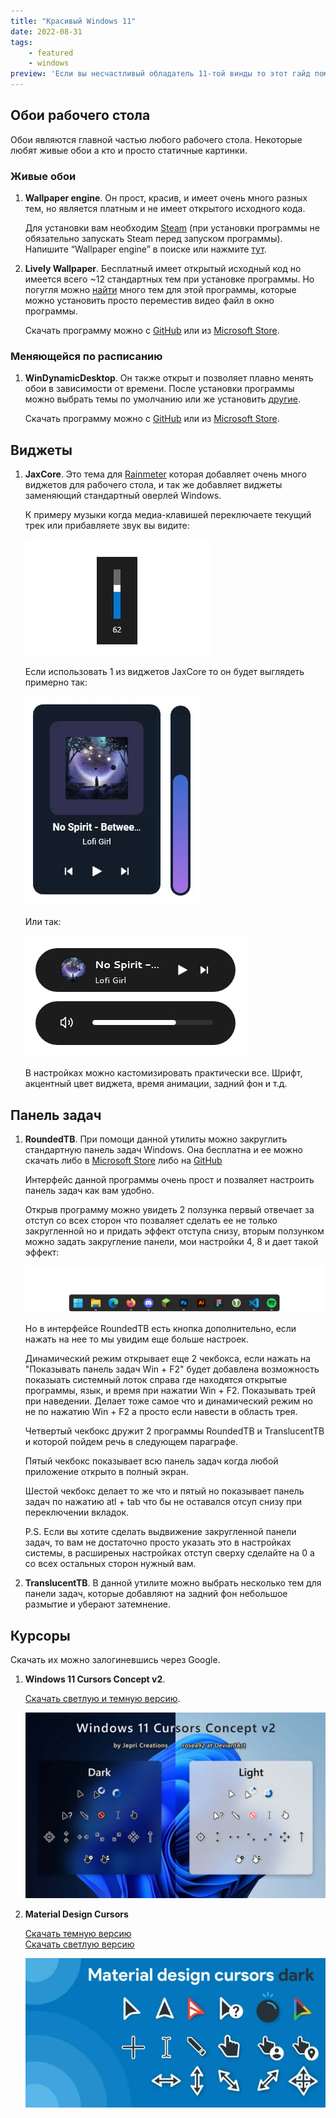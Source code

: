 ```yaml
---
title: "Красивый Windows 11"
date: 2022-08-31
tags:
    - featured
    - windows
preview: 'Если вы несчастливый обладатель 11-той винды то этот гайд поможет вам стать немного счастливее, и приукрасить уже и так красивую систему.'
---
```


## Обои рабочего стола

Обои являются главной частью любого рабочего стола. Некоторые любят живые обои а кто и просто статичные картинки.

### Живые обои

1. **Wallpaper engine**. Он прост, красив, и имеет очень много разных тем, но является платным и не имеет открытого исходного кода.

    Для установки вам необходим [Steam](https://store.steampowered.com/) (при установки программы не обязательно запускать Steam перед запуском программы). Напишите “Wallpaper engine” в поиске или нажмите [тут](https://store.steampowered.com/app/431960/Wallpaper_Engine/).

2. **Lively Wallpaper**. Бесплатный имеет открытый исходный код но имеется всего ~12 стандартных тем при установке программы. Но погугля можно [найти](https://www.google.com/search?q=lively+wallpaper+wallpapers) много тем для этой программы, которые можно установить просто переместив видео файл в окно программы.

    Скачать программу можно с [GitHub](https://github.com/rocksdanister/lively) или из [Microsoft Store](https://www.microsoft.com/store/apps/9NTM2QC6QWS7?cid=storebadge&ocid=badge).

### Меняющейся по расписанию

1. **WinDynamicDesktop**. Он также открыт и позволяет плавно менять обои в зависимости от времени. После установки программы можно выбрать темы по умолчанию или же установить [другие](https://windd.info/themes/).

    Скачать программу можно с [GitHub](https://github.com/t1m0thyj/WinDynamicDesktop) или из [Microsoft Store](https://www.microsoft.com/store/apps/9nm8n7dq3z5f?cid=storebadge&ocid=badge).


## Виджеты

1. **JaxCore**. Это тема для [Rainmeter](https://www.rainmeter.net/) которая добавляет очень много виджетов для рабочего стола, и так же добавляет виджеты заменяющий стандартный оверлей Windows.

    К примеру музыки когда медиа-клавишей переключаете текущий трек или прибавляете звук вы видите:

    <img class="article__content--minipic" src="images/1.jpg" alt="Шкала громкости Windows">


    Если использовать 1 из виджетов JaxCore то он будет выглядеть примерно так:


    <img class="article__content--minipic" src="images/2.jpg" alt="Шкала громкости JaxCore">

    Или так:

    <img class="article__content--minipic" src="images/3.jpg" alt="Шкала громкости JaxCore">

    В настройках можно кастомизировать практически все. Шрифт, акцентный цвет виджета, время анимации, задний фон и т.д.

## Панель задач

1. **RoundedTB**. При помощи данной утилиты можно закруглить стандартную панель задач Windows. Она бесплатна и ее можно скачать либо в [Microsoft Store](https://apps.microsoft.com/store/detail/roundedtb/9MTFTXSJ9M7F?) либо на [GitHub](https://github.com/torchgm/RoundedTB)

    Интерфейс данной программы очень прост и позваляет настроить панель задач как вам удобно.

    Открыв программу можно увидеть 2 ползунка первый отвечает за отступ со всех сторон что позваляет сделать ее не только закругленной но и придать эффект отступа снизу, вторым ползунком можно задать закругление панели, мои настройки 4, 8 и дает такой эффект:

    <img class="article__content--minipic" src="images/4.jpg" alt="Моя панель задач">

    Но в интерфейсе RoundedTB есть кнопка дополнительно, если нажать на нее то мы увидим еще больше настроек.

    Динамический режим открывает еще 2 чекбокса, если нажать на "Показывать панель задач Win + F2" будет добавлена возможность показыать системный лоток справа где находятся открытые программы, язык, и время при нажатии Win + F2.
    Показывать трей при наведении. Делает тоже самое что и динамический режим но не по нажатию Win + F2 а просто если навести в область трея.

    Четвертый чекбокс дружит 2 программы RoundedTB и TranslucentTB и которой пойдем речь в следующем параграфе.

    Пятый чекбокс показывает всю панель задач когда любой приложение открыто в полный экран.

    Шестой чекбокс делает то же что и пятый но показывает панель задач по нажатию atl + tab что бы не оставался отсуп снизу при переключении вкладок.

    P.S. Если вы хотите сделать выдвижение закругленной панели задач, то вам не достаточно просто указать это в настройках системы, в расширеных настройках отступ сверху сделайте на 0 а со всех остальных сторон нужный вам.

2. **TranslucentTB**. В данной утилите можно выбрать несколько тем для панели задач, которые добавляют на задний фон небольшое размытие и уберают затемнение.


## Курсоры

Скачать их можно залогиневшись через Google.

1. **Windows 11 Cursors Concept v2**.

    [Скачать светлую и темную версию](https://www.deviantart.com/jepricreations/art/Windows-11-Cursors-Concept-v2-886489356).

    ![Windows 11 Cursors Concept v2](images/5.jpg)

2. **Material Design Cursors**

    [Скачать темную версию](https://www.deviantart.com/jepricreations/art/Material-Design-Cursors-Dark-756850032)\
    [Скачать светлую версию](https://www.deviantart.com/jepricreations/art/Material-Design-Cursors-Light-775995490)

    ![Material Design Cursors Dark](images/6.jpg)
